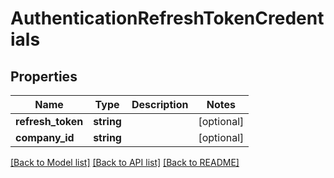 # AuthenticationRefreshTokenCredentials

## Properties
Name | Type | Description | Notes
------------ | ------------- | ------------- | -------------
**refresh_token** | **string** |  | [optional] 
**company_id** | **string** |  | [optional] 

[[Back to Model list]](../README.md#documentation-for-models) [[Back to API list]](../README.md#documentation-for-api-endpoints) [[Back to README]](../README.md)


